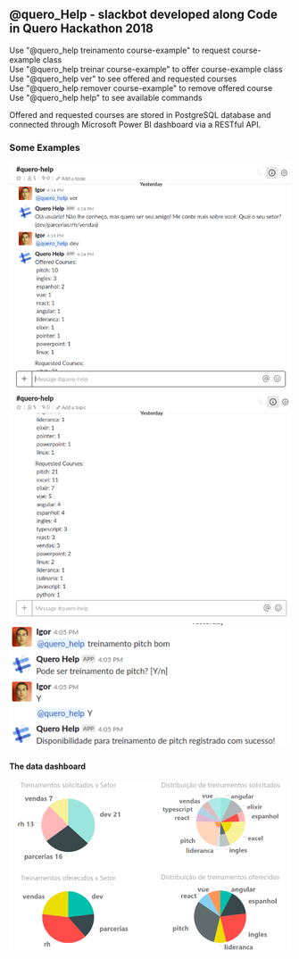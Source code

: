 ## @quero_Help - slackbot developed along Code in Quero Hackathon 2018

Use "@quero_help treinamento course-example" to request course-example class  
Use "@quero_help treinar course-example" to offer course-example class  
Use "@quero_help ver" to see offered and requested courses  
Use "@quero_help remover course-example" to remove offered course  
Use "@quero_help help" to see available commands  

Offered and requested courses are stored in PostgreSQL database and connected through Microsoft Power BI dashboard via a RESTful API.  

### Some Examples

![1](./assets/1.png)
![2](./assets/2.png)
![3](./assets/3.png)

#### The data dashboard
![4](./assets/4.png)
